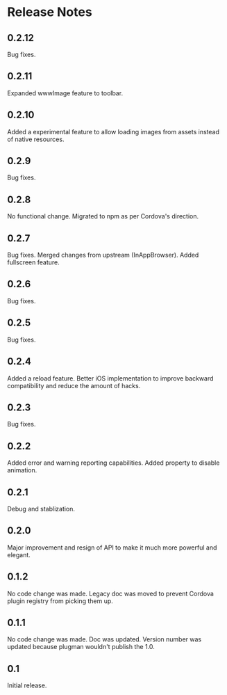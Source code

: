 <!--
#
# Licensed to the Apache Software Foundation (ASF) under one
# or more contributor license agreements.  See the NOTICE file
# distributed with this work for additional information
# regarding copyright ownership.  The ASF licenses this file
# to you under the Apache License, Version 2.0 (the
# "License"); you may not use this file except in compliance
# with the License.  You may obtain a copy of the License at
# 
# http://www.apache.org/licenses/LICENSE-2.0
# 
# Unless required by applicable law or agreed to in writing,
# software distributed under the License is distributed on an
# "AS IS" BASIS, WITHOUT WARRANTIES OR CONDITIONS OF ANY
#  KIND, either express or implied.  See the License for the
# specific language governing permissions and limitations
# under the License.
#
-->
Release Notes
=============

0.2.12
------

Bug fixes.

0.2.11
------

Expanded wwwImage feature to toolbar.

0.2.10
------

Added a experimental feature to allow loading images from assets instead of native resources.

0.2.9
-----

Bug fixes.

0.2.8
-----

No functional change. Migrated to npm as per Cordova's direction.

0.2.7
-----

Bug fixes. Merged changes from upstream (InAppBrowser). Added fullscreen feature.

0.2.6
-----

Bug fixes.

0.2.5
-----

Bug fixes.

0.2.4
-----

Added a reload feature. Better iOS implementation to improve backward compatibility and reduce the amount of hacks.

0.2.3
-----

Bug fixes.

0.2.2
-----

Added error and warning reporting capabilities. Added property to disable animation.

0.2.1
-----

Debug and stablization.

0.2.0
-----

Major improvement and resign of API to make it much more powerful and elegant.

0.1.2
-----

No code change was made. Legacy doc was moved to prevent Cordova plugin registry from picking them up.

0.1.1
-----

No code change was made. Doc was updated. Version number was updated because plugman wouldn't publish the 1.0.

0.1
---
Initial release.